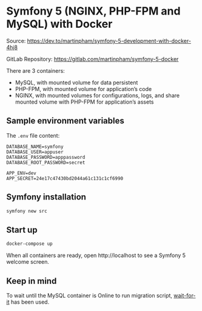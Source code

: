 # Symfony 5 (NGINX, PHP-FPM and MySQL) with Docker

Source: https://dev.to/martinpham/symfony-5-development-with-docker-4hj8

GitLab Repository: https://gitlab.com/martinpham/symfony-5-docker

There are 3 containers:

* MySQL, with mounted volume for data persistent
* PHP-FPM, with mounted volume for application’s code
* NGINX, with mounted volumes for configurations, logs, and share mounted volume with PHP-FPM for application’s assets

## Sample environment variables

The `.env` file content:

```
DATABASE_NAME=symfony
DATABASE_USER=appuser
DATABASE_PASSWORD=apppassword
DATABASE_ROOT_PASSWORD=secret

APP_ENV=dev
APP_SECRET=24e17c47430bd2044a61c131c1cf6990
```

## Symfony installation

```bash
symfony new src
```

## Start up

```bash
docker-compose up
```

When all containers are ready, open http://localhost to see a Symfony 5 welcome screen.

## Keep in mind

To wait until the MySQL container is Online to run migration script, [wait-for-it](https://github.com/vishnubob/wait-for-it) has been used.